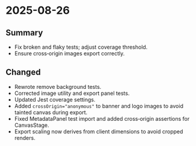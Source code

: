 # 2025-08-26

## Summary
- Fix broken and flaky tests; adjust coverage threshold.
- Ensure cross‑origin images export correctly.

## Changed
- Rewrote remove background tests.
- Corrected image utility and export panel tests.
- Updated Jest coverage settings.
- Added `crossOrigin="anonymous"` to banner and logo images to avoid tainted canvas during export.
- Fixed MetadataPanel test import and added cross‑origin assertions for CanvasStage.
- Export scaling now derives from client dimensions to avoid cropped renders.
